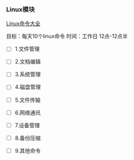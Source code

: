 ### Linux模块
[Linux命令大全]( https://www.linuxcool.com/)

目标：每天10个linux命令
时间：工作日 12点-12点半 

- [ ] 1.文件管理
- [ ] 2.文档编辑
- [ ] 3.系统管理
- [ ] 4.磁盘管理
- [ ] 5.文件传输
- [ ] 6.网络通讯
- [ ] 7.设备管理
- [ ] 8.备份压缩
- [ ] 9.其他命令

